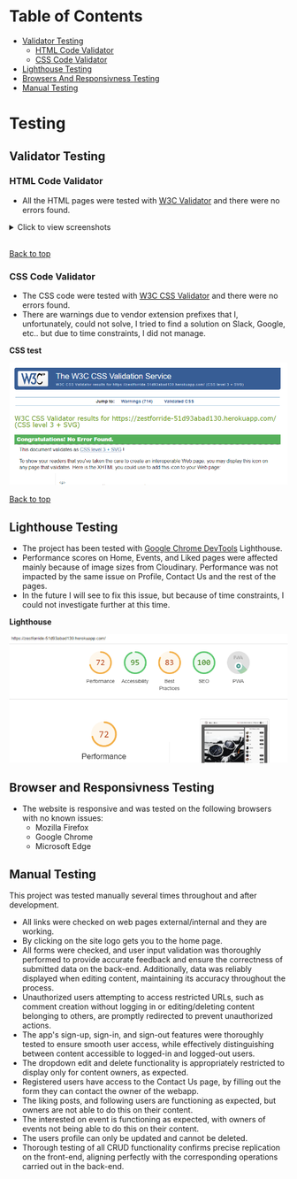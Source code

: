 # Table of Contents
* [Validator Testing](#validator-testing)
    * [HTML Code Validator](#html-code-validator)
    * [CSS Code Validator](#css-code-validator)
* [Lighthouse Testing](#lighthouse-testing)
* [Browsers And Responsivness Testing](#browser-and-responsivness-testing)
* [Manual Testing](#manual-testing)

# Testing

## Validator Testing

### HTML Code Validator
- All the HTML pages were tested with [W3C Validator](https://validator.w3.org/) and there were no errors found.

<details>

<summary>Click to view screenshots</summary>

**Sign Up Page**

![](/docs/signup.png)

**Sign In Page**

![](/docs/signin.png)

**Profiles Page**

![](/docs/profiles.png)

**PostDetail Page**

![](/docs/postdetail.png)

**Liked Page**

![](/docs/liked.png)

**Home Page**

![](/docs/home.png)

**Events Page**

![](/docs/events.png)

**EventDetail Page**

![](/docs/eventdetail.png)

**EditUsername Page**

![](/docs/editusername.png)

**EditProfile Page**

![](/docs/editprofile.png)

**EditPost Page**

![](/docs/editpost.png)

**EditEvent Page**

![](/docs/editevent.png)

**CreatePost Page**

![](/docs/createpost.png)

**CreateEvent Page**

![](/docs/createevent.png)

**Contact Us Page**

![](/docs/contactus.png)

**404 Page**

![](/docs/404page.png)

</details>

<br>

[Back to top](#table-of-contents)

### CSS Code Validator
- The CSS code were tested with [W3C CSS Validator](https://jigsaw.w3.org/css-validator/) and there were no errors found.
- There are warnings due to vendor extension prefixes that I, unfortunately, could not solve, I tried to find a solution on Slack, Google, etc.. but due to time constraints, I did not manage.

**CSS test**

![](/docs/csstest.png)

[Back to top](#table-of-contents)

## Lighthouse Testing
- The project has been tested with [Google Chrome DevTools](https://developer.chrome.com/docs/devtools/) Lighthouse.
- Performance scores on Home, Events, and Liked pages were affected mainly because of image sizes from Cloudinary. Performance was not impacted by the same issue on Profile, Contact Us and the rest of the pages.
- In the future I will see to fix this issue, but because of time constraints, I could not investigate further at this time.

**Lighthouse**

![](/docs/lighthouse_test.PNG)

## Browser and Responsivness Testing
- The website is responsive and was tested on the following browsers with no known issues:
    - Mozilla Firefox
    - Google Chrome
    - Microsoft Edge

## Manual Testing
This project was tested manually several times throughout and after development.
- All links were checked on web pages external/internal and they are working.
- By clicking on the site logo gets you to the home page.
- All forms were checked, and user input validation was thoroughly performed to provide accurate feedback and ensure the correctness of submitted data on the back-end. Additionally, data was reliably displayed when editing content, maintaining its accuracy throughout the process.
- Unauthorized users attempting to access restricted URLs, such as comment creation without logging in or editing/deleting content belonging to others, are promptly redirected to prevent unauthorized actions.
- The app's sign-up, sign-in, and sign-out features were thoroughly tested to ensure smooth user access, while effectively distinguishing between content accessible to logged-in and logged-out users.
- The dropdown edit and delete functionality is appropriately restricted to display only for content owners, as expected.
- Registered users have access to the Contact Us page, by filling out the form they can contact the owner of the webapp.
- The liking posts, and following users are functioning as expected, but owners are not able to do this on their content.
- The interested on event is functioning as expected, with owners of events not being able to do this on their content.
- The users profile can only be updated and cannot be deleted.
- Thorough testing of all CRUD functionality confirms precise replication on the front-end, aligning perfectly with the corresponding operations carried out in the back-end.
